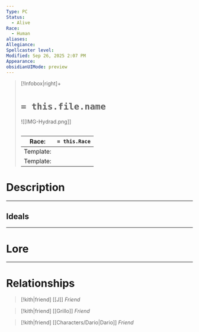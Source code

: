 ```yaml
---
Type: PC
Status:
  - Alive
Race:
  - Human
aliases:
Allegiance:
Spellcaster level:
Modified: Sep 26, 2025 2:07 PM
Appearance:
obsidianUIMode: preview
---
```

> [!Infobox|right]+
> # `= this.file.name`
> ![[IMG-Hydrad.png]]
> ## 
> | Race: |  `= this.Race` |
> | ---- | ---- |
> | Template: |  |
> | Template: |  |
# Description

---

## Ideals
---

# Lore
---



# Relationships
> [!kith|friend] [[J]] _Friend_

> [!kith|friend] [[Grillo]] _Friend_

> [!kith|friend] [[Characters/Dario|Dario]] _Friend_